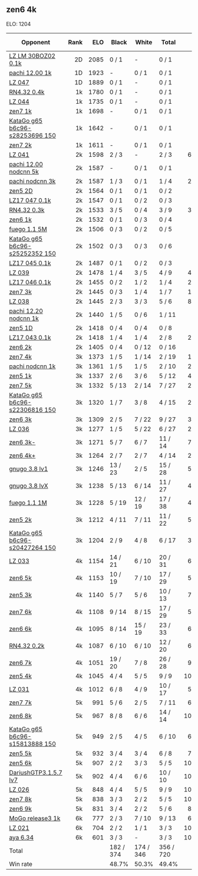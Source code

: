 ## zen6 4k ##

ELO: 1204

Opponent | Rank | ELO | Black | White | Total | Win rate
---------|-----:|----:|-------|-------|-------|-------:
[LZ LM 30BOZ02 0.1k](LZ%20LM%2030BOZ02%200.1k.md) | 2D | 2085 | 0 / 1 | - | 0 / 1 | 0.0%
[pachi 12.00 1k](pachi%2012.00%201k.md) | 1D | 1923 | - | 0 / 1 | 0 / 1 | 0.0%
[LZ 047](LZ%20047.md) | 1D | 1889 | 0 / 1 | - | 0 / 1 | 0.0%
[RN4.32 0.4k](RN4.32%200.4k.md) | 1k | 1780 | 0 / 1 | - | 0 / 1 | 0.0%
[LZ 044](LZ%20044.md) | 1k | 1735 | 0 / 1 | - | 0 / 1 | 0.0%
[zen7 1k](zen7%201k.md) | 1k | 1698 | - | 0 / 1 | 0 / 1 | 0.0%
[KataGo g65 b6c96-s28253696 150](KataGo%20g65%20b6c96-s28253696%20150.md) | 1k | 1642 | - | 0 / 1 | 0 / 1 | 0.0%
[zen7 2k](zen7%202k.md) | 1k | 1611 | - | 0 / 1 | 0 / 1 | 0.0%
[LZ 041](LZ%20041.md) | 2k | 1598 | 2 / 3 | - | 2 / 3 | 66.7%
[pachi 12.00 nodcnn 5k](pachi%2012.00%20nodcnn%205k.md) | 2k | 1587 | - | 0 / 1 | 0 / 1 | 0.0%
[pachi nodcnn 3k](pachi%20nodcnn%203k.md) | 2k | 1587 | 1 / 3 | 0 / 1 | 1 / 4 | 25.0%
[zen5 2D](zen5%202D.md) | 2k | 1564 | 0 / 1 | 0 / 1 | 0 / 2 | 0.0%
[LZ17 047 0.1k](LZ17%20047%200.1k.md) | 2k | 1547 | 0 / 1 | 0 / 2 | 0 / 3 | 0.0%
[RN4.32 0.3k](RN4.32%200.3k.md) | 2k | 1533 | 3 / 5 | 0 / 4 | 3 / 9 | 33.3%
[zen6 1k](zen6%201k.md) | 2k | 1532 | 0 / 1 | 0 / 3 | 0 / 4 | 0.0%
[fuego 1.1 5M](fuego%201.1%205M.md) | 2k | 1506 | 0 / 3 | 0 / 2 | 0 / 5 | 0.0%
[KataGo g65 b6c96-s25252352 150](KataGo%20g65%20b6c96-s25252352%20150.md) | 2k | 1502 | 0 / 3 | 0 / 3 | 0 / 6 | 0.0%
[LZ17 045 0.1k](LZ17%20045%200.1k.md) | 2k | 1487 | 0 / 1 | 0 / 2 | 0 / 3 | 0.0%
[LZ 039](LZ%20039.md) | 2k | 1478 | 1 / 4 | 3 / 5 | 4 / 9 | 44.4%
[LZ17 046 0.1k](LZ17%20046%200.1k.md) | 2k | 1455 | 0 / 2 | 1 / 2 | 1 / 4 | 25.0%
[zen7 3k](zen7%203k.md) | 2k | 1445 | 0 / 3 | 1 / 4 | 1 / 7 | 14.3%
[LZ 038](LZ%20038.md) | 2k | 1445 | 2 / 3 | 3 / 3 | 5 / 6 | 83.3%
[pachi 12.20 nodcnn 1k](pachi%2012.20%20nodcnn%201k.md) | 2k | 1440 | 1 / 5 | 0 / 6 | 1 / 11 | 9.1%
[zen5 1D](zen5%201D.md) | 2k | 1418 | 0 / 4 | 0 / 4 | 0 / 8 | 0.0%
[LZ17 043 0.1k](LZ17%20043%200.1k.md) | 2k | 1418 | 1 / 4 | 1 / 4 | 2 / 8 | 25.0%
[zen6 2k](zen6%202k.md) | 2k | 1405 | 0 / 4 | 0 / 12 | 0 / 16 | 0.0%
[zen7 4k](zen7%204k.md) | 3k | 1373 | 1 / 5 | 1 / 14 | 2 / 19 | 10.5%
[pachi nodcnn 1k](pachi%20nodcnn%201k.md) | 3k | 1361 | 1 / 5 | 1 / 5 | 2 / 10 | 20.0%
[zen5 1k](zen5%201k.md) | 3k | 1337 | 2 / 6 | 3 / 6 | 5 / 12 | 41.7%
[zen7 5k](zen7%205k.md) | 3k | 1332 | 5 / 13 | 2 / 14 | 7 / 27 | 25.9%
[KataGo g65 b6c96-s22306816 150](KataGo%20g65%20b6c96-s22306816%20150.md) | 3k | 1320 | 1 / 7 | 3 / 8 | 4 / 15 | 26.7%
[zen6 3k](zen6%203k.md) | 3k | 1309 | 2 / 5 | 7 / 22 | 9 / 27 | 33.3%
[LZ 036](LZ%20036.md) | 3k | 1277 | 1 / 5 | 5 / 22 | 6 / 27 | 22.2%
[zen6 3k-](zen6%203k-.md) | 3k | 1271 | 5 / 7 | 6 / 7 | 11 / 14 | 78.6%
[zen6 4k+](zen6%204k+.md) | 3k | 1264 | 2 / 7 | 2 / 7 | 4 / 14 | 28.6%
[gnugo 3.8 lv1](gnugo%203.8%20lv1.md) | 3k | 1246 | 13 / 23 | 2 / 5 | 15 / 28 | 53.6%
[gnugo 3.8 lvX](gnugo%203.8%20lvX.md) | 3k | 1238 | 5 / 13 | 6 / 14 | 11 / 27 | 40.7%
[fuego 1.1 1M](fuego%201.1%201M.md) | 3k | 1228 | 5 / 19 | 12 / 19 | 17 / 38 | 44.7%
[zen5 2k](zen5%202k.md) | 3k | 1212 | 4 / 11 | 7 / 11 | 11 / 22 | 50.0%
[KataGo g65 b6c96-s20427264 150](KataGo%20g65%20b6c96-s20427264%20150.md) | 3k | 1204 | 2 / 9 | 4 / 8 | 6 / 17 | 35.3%
[LZ 033](LZ%20033.md) | 4k | 1154 | 14 / 21 | 6 / 10 | 20 / 31 | 64.5%
[zen6 5k](zen6%205k.md) | 4k | 1153 | 10 / 19 | 7 / 10 | 17 / 29 | 58.6%
[zen5 3k](zen5%203k.md) | 4k | 1140 | 5 / 7 | 5 / 6 | 10 / 13 | 76.9%
[zen7 6k](zen7%206k.md) | 4k | 1108 | 9 / 14 | 8 / 15 | 17 / 29 | 58.6%
[zen6 6k](zen6%206k.md) | 4k | 1095 | 8 / 14 | 15 / 19 | 23 / 33 | 69.7%
[RN4.32 0.2k](RN4.32%200.2k.md) | 4k | 1087 | 6 / 10 | 6 / 10 | 12 / 20 | 60.0%
[zen6 7k](zen6%207k.md) | 4k | 1051 | 19 / 20 | 7 / 8 | 26 / 28 | 92.9%
[zen5 4k](zen5%204k.md) | 4k | 1045 | 4 / 4 | 5 / 5 | 9 / 9 | 100.0%
[LZ 031](LZ%20031.md) | 4k | 1012 | 6 / 8 | 4 / 9 | 10 / 17 | 58.8%
[zen7 7k](zen7%207k.md) | 5k | 991 | 5 / 6 | 2 / 5 | 7 / 11 | 63.6%
[zen6 8k](zen6%208k.md) | 5k | 967 | 8 / 8 | 6 / 6 | 14 / 14 | 100.0%
[KataGo g65 b6c96-s15813888 150](KataGo%20g65%20b6c96-s15813888%20150.md) | 5k | 949 | 2 / 5 | 4 / 5 | 6 / 10 | 60.0%
[zen5 5k](zen5%205k.md) | 5k | 932 | 3 / 4 | 3 / 4 | 6 / 8 | 75.0%
[zen5 6k](zen5%206k.md) | 5k | 907 | 2 / 2 | 3 / 3 | 5 / 5 | 100.0%
[DariushGTP3.1.5.7 lv7](DariushGTP3.1.5.7%20lv7.md) | 5k | 902 | 4 / 4 | 6 / 6 | 10 / 10 | 100.0%
[LZ 026](LZ%20026.md) | 5k | 848 | 4 / 4 | 5 / 5 | 9 / 9 | 100.0%
[zen7 8k](zen7%208k.md) | 5k | 838 | 3 / 3 | 2 / 2 | 5 / 5 | 100.0%
[zen6 9k](zen6%209k.md) | 5k | 831 | 3 / 4 | 2 / 2 | 5 / 6 | 83.3%
[MoGo release3 1k](MoGo%20release3%201k.md) | 6k | 777 | 2 / 3 | 7 / 10 | 9 / 13 | 69.2%
[LZ 021](LZ%20021.md) | 6k | 704 | 2 / 2 | 1 / 1 | 3 / 3 | 100.0%
[aya 6.34](aya%206.34.md) | 6k | 601 | 3 / 3 | - | 3 / 3 | 100.0%
Total | | | 182 / 374 | 174 / 346 | 356 / 720 | 
Win rate| | | 48.7% | 50.3% | 49.4% | 
